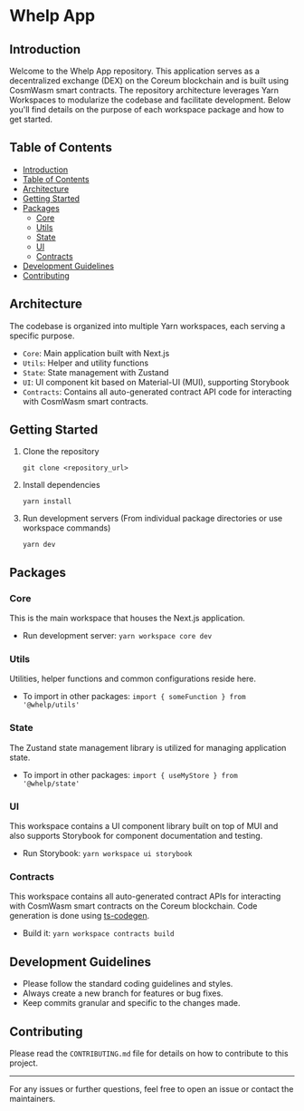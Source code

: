 # Whelp App

## Introduction

Welcome to the Whelp App repository. This application serves as a decentralized exchange (DEX) on the Coreum blockchain and is built using CosmWasm smart contracts. The repository architecture leverages Yarn Workspaces to modularize the codebase and facilitate development. Below you'll find details on the purpose of each workspace package and how to get started.

## Table of Contents

- [Introduction](#introduction)
- [Table of Contents](#table-of-contents)
- [Architecture](#architecture)
- [Getting Started](#getting-started)
- [Packages](#packages)
  - [Core](#core)
  - [Utils](#utils)
  - [State](#state)
  - [UI](#ui)
  - [Contracts](#contracts)
- [Development Guidelines](#development-guidelines)
- [Contributing](#contributing)

## Architecture

The codebase is organized into multiple Yarn workspaces, each serving a specific purpose.

- `Core`: Main application built with Next.js
- `Utils`: Helper and utility functions
- `State`: State management with Zustand
- `UI`: UI component kit based on Material-UI (MUI), supporting Storybook
- `Contracts`: Contains all auto-generated contract API code for interacting with CosmWasm smart contracts.

## Getting Started

1. Clone the repository

   ```
   git clone <repository_url>
   ```

2. Install dependencies

   ```
   yarn install
   ```

3. Run development servers (From individual package directories or use workspace commands)
   ```
   yarn dev
   ```

## Packages

### Core

This is the main workspace that houses the Next.js application.

- Run development server: `yarn workspace core dev`

### Utils

Utilities, helper functions and common configurations reside here.

- To import in other packages: `import { someFunction } from '@whelp/utils'`

### State

The Zustand state management library is utilized for managing application state.

- To import in other packages: `import { useMyStore } from '@whelp/state'`

### UI

This workspace contains a UI component library built on top of MUI and also supports Storybook for component documentation and testing.

- Run Storybook: `yarn workspace ui storybook`

### Contracts

This workspace contains all auto-generated contract APIs for interacting with CosmWasm smart contracts on the Coreum blockchain. Code generation is done using [ts-codegen](https://github.com/CosmWasm/ts-codegen).

- Build it: `yarn workspace contracts build`

## Development Guidelines

- Please follow the standard coding guidelines and styles.
- Always create a new branch for features or bug fixes.
- Keep commits granular and specific to the changes made.

## Contributing

Please read the `CONTRIBUTING.md` file for details on how to contribute to this project.

___

For any issues or further questions, feel free to open an issue or contact the maintainers.

